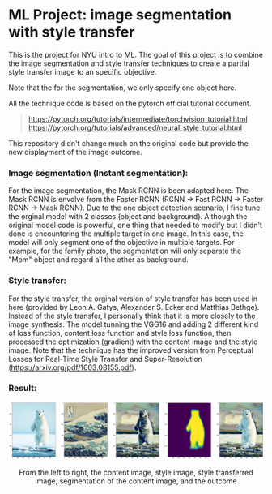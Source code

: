 # ML Project: image segmentation with style transfer

This is the project for NYU intro to ML. The goal of this project is to combine the image segmentation and style transfer techniques to create a partial style transfer image to an specific objective.

Note that the for the segmentation, we only specify one object here. 


All the technique code is based on the pytorch official tutorial document.
>https://pytorch.org/tutorials/intermediate/torchvision_tutorial.html<br>
>https://pytorch.org/tutorials/advanced/neural_style_tutorial.html<br>

This repository didn't change much on the original code but provide the new displayment of the image outcome.

### Image segmentation (Instant segmentation):
For the image segmentation, the Mask RCNN is been adapted here. The Mask RCNN is envolve from the Faster RCNN (RCNN -> Fast RCNN -> Faster RCNN -> Mask RCNN). Due to the one object detection scenario, I fine tune the orginal model with 2 classes (object and background). Although the original model code is powerful, one thing that needed to modify but I didn't done is encountering the multiple target in one image. In this case, the model will only segment one of the objective in multiple targets. For example, for the family photo, the segmentation will only separate the "Mom" object and regard all the other as background.

### Style transfer:
For the style transfer, the orginal version of style transfer has been used in here (provided by Leon A. Gatys, Alexander S. Ecker and Matthias Bethge). Instead of the style transfer, I personally think that it is more closely to the image synthesis. The model tunning the VGG16 and adding 2 different kind of loss function, content loss function and style loss function, then processed the optimization (gradient) with the content image and the style image. Note that the technique has the improved version from Perceptual Losses for Real-Time Style Transfer and Super-Resolution (https://arxiv.org/pdf/1603.08155.pdf).

### Result:
<p align = 'center'>
<img src = 'https://github.com/samsh19/ML_project/blob/main/data/compare_images/polor_bear_japan_paint_wave_compare.png?raw=true'>
</p>
<p align = 'center'>
From the left to right, the content image, style image, style transferred image, segmentation of the content image, and the outcome
</p>

<!-- ### Experinment: -->
